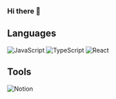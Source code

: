 ### Hi there 👋

## Languages 
![JavaScript](https://img.shields.io/badge/javascript-%23323330.svg?style=for-the-badge&logo=javascript&logoColor=%23F7DF1E)
![TypeScript](https://img.shields.io/badge/-TypeScript-090909?style=for-the-badge&logo=TypeScript&logoColor=white)
![React](https://img.shields.io/badge/-React-090909?style=for-the-badge&logo=React&logoColor=white)

## Tools

![Notion](https://img.shields.io/badge/Notion-090909.svg?style=for-the-badge&logo=notion&logoColor=white)



